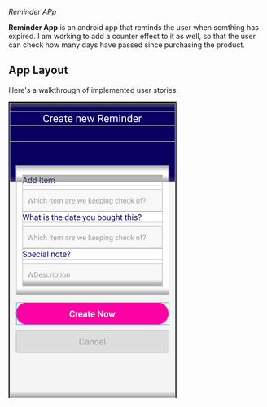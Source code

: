 *Reminder APp*

**Reminder App** is an android app that reminds the user when somthing has expired. I am working to add a counter effect to it as well, so that the user can 
check how many days have passed since purchasing the product.


## App Layout

Here's a walkthrough of implemented user stories:

<img src='Reminder.png' title='App Layout' width='' alt='App Layout' />



